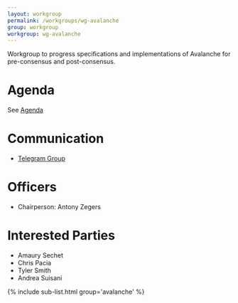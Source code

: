 ```yaml
---
layout: workgroup
permalink: /workgroups/wg-avalanche
group: workgroup
workgroup: wg-avalanche
---
```


Workgroup to progress specifications and implementations of Avalanche for pre-consensus and post-consensus.

# Agenda

See [Agenda](agenda.md)

# Communication

* [Telegram Group](https://t.me/joinchat/DUeWWk5H-S4Zs5apShtM2g)

# Officers

 * Chairperson: Antony Zegers

# Interested Parties

 * Amaury Sechet
 * Chris Pacia
 * Tyler Smith
 * Andrea Suisani

{% include sub-list.html group='avalanche' %}

